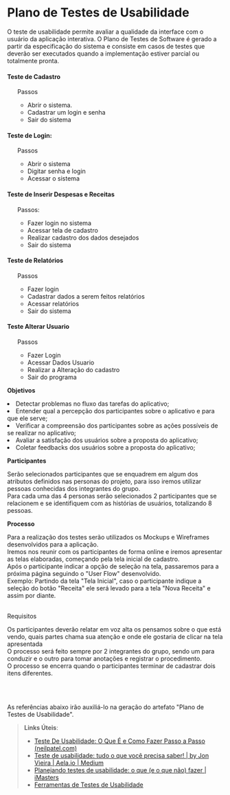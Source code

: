 # Plano de Testes de Usabilidade

O teste de usabilidade permite avaliar a qualidade da interface com o usuário da aplicação interativa. O Plano de Testes de Software é gerado a partir da especificação do sistema e consiste em casos de testes que deverão ser executados quando a implementação estiver parcial ou totalmente pronta.

#### Teste de Cadastro
<ol>
	
Passos 
*	Abrir o sistema.
*	Cadastrar um login e senha
*	Sair do sistema 
</ol>

#### Teste de Login: 
<ol>
	
Passos 
*	Abrir o sistema
*	Digitar senha e login
*	Acessar o sistema
</ol>

#### Teste de Inserir Despesas e Receitas
<ol>
	
Passos:
*	Fazer login no sistema
*	Acessar tela de cadastro
*	Realizar cadastro dos dados desejados
*	Sair do sistema
</ol>

#### Teste de Relatórios
<ol>
	
Passos
*	Fazer login
*	Cadastrar dados a serem feitos relatórios
*	Acessar relatórios
*	Sair do sistema
</ol>

#### Teste Alterar Usuario
<ol>
	
Passos
* Fazer Login
* Acessar Dados Usuario
* Realizar a Alteração do cadastro 
* Sair do programa 
</ol>

<p>
  <b>Objetivos</b>
<li>Detectar problemas no fluxo das tarefas do aplicativo;
<li>Entender qual a percepção dos participantes sobre o aplicativo e para que ele serve;
<li>Verificar a compreensão dos participantes sobre as ações possíveis de se realizar no aplicativo;
<li>Avaliar a satisfação dos usuários sobre a proposta do aplicativo;
<li>Coletar feedbacks dos usuários sobre a proposta do aplicativo;
</p>

<p>
  <b>Participantes</b></p>
  <p>Serão selecionados participantes que se enquadrem em algum dos atributos definidos nas personas do projeto, para isso iremos utilizar pessoas conhecidas dos integrantes do grupo.<br>
  Para cada uma das 4 personas serão selecionados 2 participantes que se relacionem e se identifiquem com as histórias de usuários, totalizando 8 pessoas.
 </p>
  

<p><b>Processo</b></p>
Para a realização dos testes serão utilizados os Mockups e Wireframes desenvolvidos para a aplicação.<br>
Iremos nos reunir com os participantes de forma online e iremos apresentar as telas elaboradas, começando pela tela inicial de cadastro.<br>
Após o participante indicar a opção de seleção na tela, passaremos para a próxima página seguindo o "User Flow" desenvolvido.<br>
Exemplo: Partindo da tela "Tela Inicial", caso o participante indique a seleção do botão "Receita" ele será levado para a tela "Nova Receita" e assim por diante. <br><br>
<p>Requisitos</p>
Os participantes deverão relatar em voz alta os pensamos sobre o que está vendo, quais partes chama sua atenção e onde ele gostaria de clicar na tela apresentada<br>
O processo será feito sempre por 2 integrantes do grupo, sendo um para conduzir e o outro para tomar anotações e registrar o procedimento.<br>
O processo se encerra quando o participantes terminar de cadastrar dois itens diferentes.<br>


<br><br>


As referências abaixo irão auxiliá-lo na geração do artefato "Plano de Testes de Usabilidade".

> **Links Úteis**:
> - [Teste De Usabilidade: O Que É e Como Fazer Passo a Passo (neilpatel.com)](https://neilpatel.com/br/blog/teste-de-usabilidade/)
> - [Teste de usabilidade: tudo o que você precisa saber! | by Jon Vieira | Aela.io | Medium](https://medium.com/aela/teste-de-usabilidade-o-que-voc%C3%AA-precisa-saber-39a36343d9a6/)
> - [Planejando testes de usabilidade: o que (e o que não) fazer | iMasters](https://imasters.com.br/design-ux/planejando-testes-de-usabilidade-o-que-e-o-que-nao-fazer/)
> - [Ferramentas de Testes de Usabilidade](https://www.usability.gov/how-to-and-tools/resources/templates.html)
